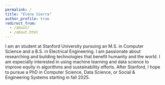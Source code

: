 ```yaml
---
permalink: /
title: "Elena Sierra"
author_profile: true
redirect_from: 
  - /about/
  - /about.html
---
```


I am an student at Stanford University pursuing an M.S. in Computer Science and a B.S. in Electrical Engineering. I am passionate about researching and building technologies that benefit humanity and the world. I am especially interested in using machine learning and data science to improve equity in algorithms and sustainability efforts. After Stanford, I hope to pursue a PhD in Computer Science, Data Science, or Social & Engineering Systems starting in fall 2025.
